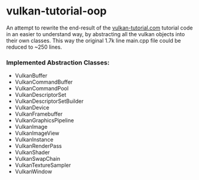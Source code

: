 # vulkan-tutorial-oop

An attempt to rewrite the end-result of the [vulkan-tutorial.com](https://vulkan-tutorial.com/) tutorial code in an easier to understand way, by abstracting all the vulkan objects into their own classes. This way the original 1.7k line main.cpp file could be reduced to ~250 lines.

### Implemented Abstraction Classes:
- VulkanBuffer
- VulkanCommandBuffer
- VulkanCommandPool
- VulkanDescriptorSet
- VulkanDescriptorSetBuilder
- VulkanDevice
- VulkanFramebuffer
- VulkanGraphicsPipeline
- VulkanImage
- VulkanImageView
- VulkanInstance
- VulkanRenderPass
- VulkanShader
- VulkanSwapChain
- VulkanTextureSampler
- VulkanWindow
